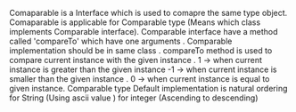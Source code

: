 Comaparable is a Interface which is used to comapre the same type object. 
Comaparable is applicable for Comparable type (Means which class implements Comparable interface).
Comparable interface have a method called 'compareTo' which have one arguments .
Comparable implementation should be in same class .
compareTo method is used to compare current instance with the given instance .
1 -> when current instance is greater than the given instance 
-1 -> when current instance is smaller than the given instance .
0 -> when current instance is equal to given instance.
Comparable type Default implementation is natural ordering for String (Using ascii value ) for integer (Ascending to descending)
